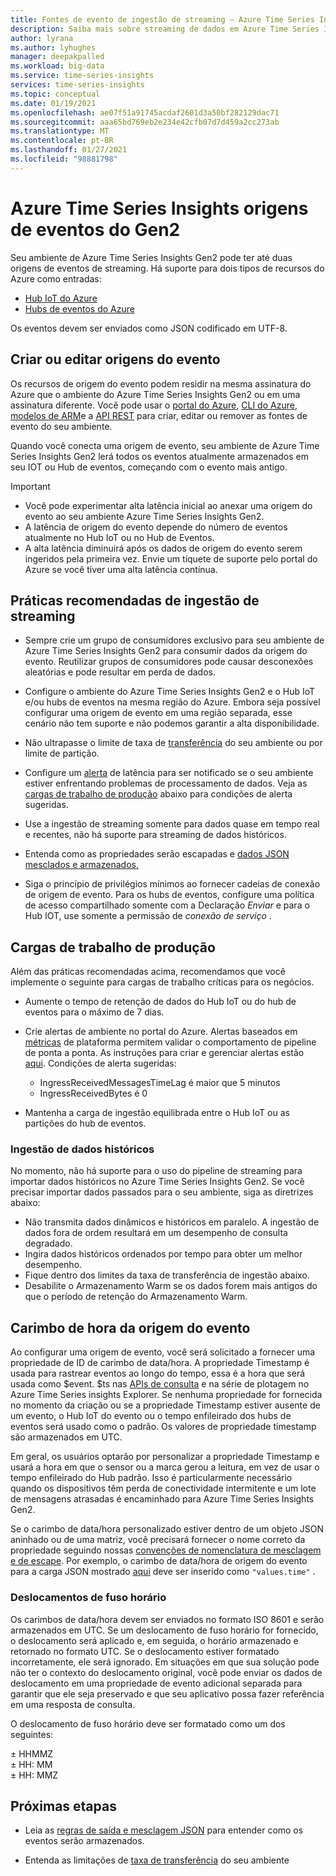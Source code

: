 ```yaml
---
title: Fontes de evento de ingestão de streaming – Azure Time Series Insights Gen2 | Microsoft Docs
description: Saiba mais sobre streaming de dados em Azure Time Series Insights Gen2.
author: lyrana
ms.author: lyhughes
manager: deepakpalled
ms.workload: big-data
ms.service: time-series-insights
services: time-series-insights
ms.topic: conceptual
ms.date: 01/19/2021
ms.openlocfilehash: ae07f51a91745acdaf2601d3a50bf282129dac71
ms.sourcegitcommit: aaa65bd769eb2e234e42cfb07d7d459a2cc273ab
ms.translationtype: MT
ms.contentlocale: pt-BR
ms.lasthandoff: 01/27/2021
ms.locfileid: "98881798"
---
```

# <a name="azure-time-series-insights-gen2-event-sources"></a>Azure Time Series Insights origens de eventos do Gen2

 Seu ambiente de Azure Time Series Insights Gen2 pode ter até duas origens de eventos de streaming. Há suporte para dois tipos de recursos do Azure como entradas:

- [Hub IoT do Azure](../iot-hub/about-iot-hub.md)
- [Hubs de eventos do Azure](../event-hubs/event-hubs-about.md)

Os eventos devem ser enviados como JSON codificado em UTF-8.

## <a name="create-or-edit-event-sources"></a>Criar ou editar origens do evento

Os recursos de origem do evento podem residir na mesma assinatura do Azure que o ambiente do Azure Time Series Insights Gen2 ou em uma assinatura diferente. Você pode usar o [portal do Azure](./tutorials-set-up-tsi-environment.md#create-an-azure-time-series-insights-gen2-environment), [CLI do Azure](https://github.com/Azure/azure-cli-extensions/tree/master/src/timeseriesinsights), [modelos de ARM](time-series-insights-manage-resources-using-azure-resource-manager-template.md)e a [API REST](/rest/api/time-series-insights/management(gen1/gen2)/eventsources) para criar, editar ou remover as fontes de evento do seu ambiente.

Quando você conecta uma origem de evento, seu ambiente de Azure Time Series Insights Gen2 lerá todos os eventos atualmente armazenados em seu IOT ou Hub de eventos, começando com o evento mais antigo.

> [!IMPORTANT]
>
> - Você pode experimentar alta latência inicial ao anexar uma origem do evento ao seu ambiente Azure Time Series Insights Gen2.
> - A latência de origem do evento depende do número de eventos atualmente no Hub IoT ou no Hub de Eventos.
> - A alta latência diminuirá após os dados de origem do evento serem ingeridos pela primeira vez. Envie um tíquete de suporte pelo portal do Azure se você tiver uma alta latência contínua.

## <a name="streaming-ingestion-best-practices"></a>Práticas recomendadas de ingestão de streaming

- Sempre crie um grupo de consumidores exclusivo para seu ambiente de Azure Time Series Insights Gen2 para consumir dados da origem do evento. Reutilizar grupos de consumidores pode causar desconexões aleatórias e pode resultar em perda de dados.

- Configure o ambiente do Azure Time Series Insights Gen2 e o Hub IoT e/ou hubs de eventos na mesma região do Azure. Embora seja possível configurar uma origem de evento em uma região separada, esse cenário não tem suporte e não podemos garantir a alta disponibilidade.

- Não ultrapasse o limite de taxa de [transferência](./concepts-streaming-ingress-throughput-limits.md) do seu ambiente ou por limite de partição.

- Configure um [alerta](./time-series-insights-environment-mitigate-latency.md#monitor-latency-and-throttling-with-alerts) de latência para ser notificado se o seu ambiente estiver enfrentando problemas de processamento de dados. Veja as [cargas de trabalho de produção](./concepts-streaming-ingestion-event-sources.md#production-workloads) abaixo para condições de alerta sugeridas.

- Use a ingestão de streaming somente para dados quase em tempo real e recentes, não há suporte para streaming de dados históricos.

- Entenda como as propriedades serão escapadas e [dados JSON mesclados e armazenados.](./concepts-json-flattening-escaping-rules.md)

- Siga o princípio de privilégios mínimos ao fornecer cadeias de conexão de origem de evento. Para os hubs de eventos, configure uma política de acesso compartilhado somente com a Declaração *Enviar* e para o Hub IOT, use somente a permissão de *conexão de serviço* .

## <a name="production-workloads"></a>Cargas de trabalho de produção

Além das práticas recomendadas acima, recomendamos que você implemente o seguinte para cargas de trabalho críticas para os negócios.

- Aumente o tempo de retenção de dados do Hub IoT ou do hub de eventos para o máximo de 7 dias.

- Crie alertas de ambiente no portal do Azure. Alertas baseados em [métricas](./how-to-monitor-tsi-reference.md#metrics) de plataforma permitem validar o comportamento de pipeline de ponta a ponta. As instruções para criar e gerenciar alertas estão [aqui](./time-series-insights-environment-mitigate-latency.md#monitor-latency-and-throttling-with-alerts). Condições de alerta sugeridas:

  - IngressReceivedMessagesTimeLag é maior que 5 minutos
  - IngressReceivedBytes é 0
- Mantenha a carga de ingestão equilibrada entre o Hub IoT ou as partições do hub de eventos.

### <a name="historical-data-ingestion"></a>Ingestão de dados históricos

No momento, não há suporte para o uso do pipeline de streaming para importar dados históricos no Azure Time Series Insights Gen2. Se você precisar importar dados passados para o seu ambiente, siga as diretrizes abaixo:

- Não transmita dados dinâmicos e históricos em paralelo. A ingestão de dados fora de ordem resultará em um desempenho de consulta degradado.
- Ingira dados históricos ordenados por tempo para obter um melhor desempenho.
- Fique dentro dos limites da taxa de transferência de ingestão abaixo.
- Desabilite o Armazenamento Warm se os dados forem mais antigos do que o período de retenção do Armazenamento Warm.

## <a name="event-source-timestamp"></a>Carimbo de hora da origem do evento

Ao configurar uma origem de evento, você será solicitado a fornecer uma propriedade de ID de carimbo de data/hora. A propriedade Timestamp é usada para rastrear eventos ao longo do tempo, essa é a hora que será usada como $event. $ts nas [APIs de consulta](/rest/api/time-series-insights/dataaccessgen2/query/execute) e na série de plotagem no Azure Time Series insights Explorer. Se nenhuma propriedade for fornecida no momento da criação ou se a propriedade Timestamp estiver ausente de um evento, o Hub IoT do evento ou o tempo enfileirado dos hubs de eventos será usado como o padrão. Os valores de propriedade timestamp são armazenados em UTC.

Em geral, os usuários optarão por personalizar a propriedade Timestamp e usará a hora em que o sensor ou a marca gerou a leitura, em vez de usar o tempo enfileirado do Hub padrão. Isso é particularmente necessário quando os dispositivos têm perda de conectividade intermitente e um lote de mensagens atrasadas é encaminhado para Azure Time Series Insights Gen2.

Se o carimbo de data/hora personalizado estiver dentro de um objeto JSON aninhado ou de uma matriz, você precisará fornecer o nome correto da propriedade seguindo nossas [convenções de nomenclatura de mesclagem e de escape](concepts-json-flattening-escaping-rules.md). Por exemplo, o carimbo de data/hora de origem do evento para a carga JSON mostrado [aqui](concepts-json-flattening-escaping-rules.md#example-a) deve ser inserido como `"values.time"` .

### <a name="time-zone-offsets"></a>Deslocamentos de fuso horário

Os carimbos de data/hora devem ser enviados no formato ISO 8601 e serão armazenados em UTC. Se um deslocamento de fuso horário for fornecido, o deslocamento será aplicado e, em seguida, o horário armazenado e retornado no formato UTC. Se o deslocamento estiver formatado incorretamente, ele será ignorado. Em situações em que sua solução pode não ter o contexto do deslocamento original, você pode enviar os dados de deslocamento em uma propriedade de evento adicional separada para garantir que ele seja preservado e que seu aplicativo possa fazer referência em uma resposta de consulta.

O deslocamento de fuso horário deve ser formatado como um dos seguintes:

± HHMMZ</br>
± HH: MM</br>
± HH: MMZ</br>

## <a name="next-steps"></a>Próximas etapas

- Leia as [regras de saída e mesclagem JSON](./concepts-json-flattening-escaping-rules.md) para entender como os eventos serão armazenados.

- Entenda as limitações de [taxa de transferência](./concepts-streaming-ingress-throughput-limits.md) do seu ambiente
